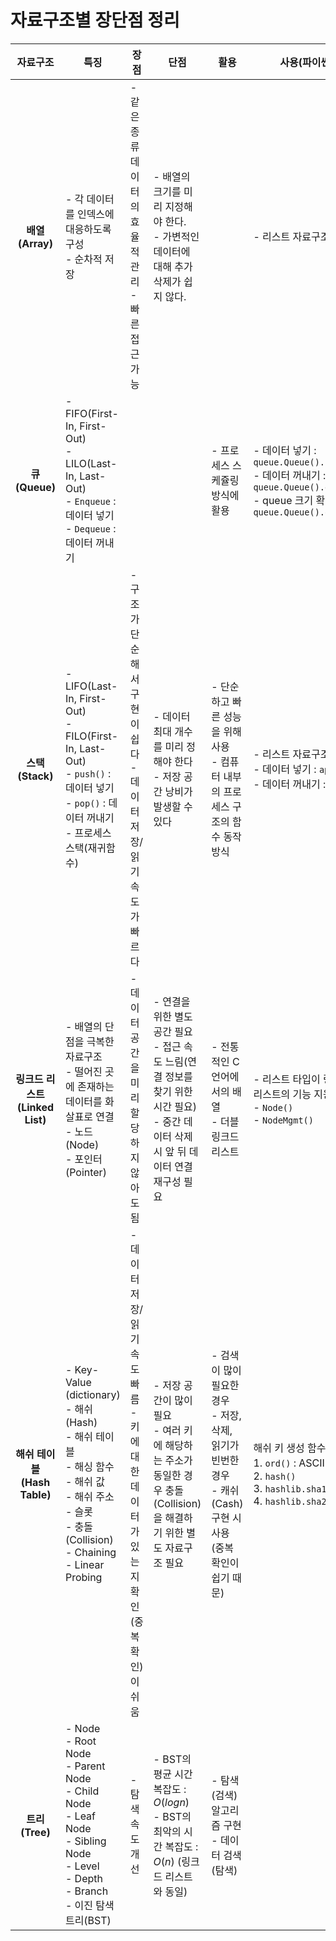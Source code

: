 # 자료구조별 장단점 정리

|            자료구조             | 특징                                                         | 장점                                                         | 단점                                                         | 활용                                                         | 사용(파이썬)                                                 |
| :-----------------------------: | ------------------------------------------------------------ | ------------------------------------------------------------ | ------------------------------------------------------------ | ------------------------------------------------------------ | ------------------------------------------------------------ |
|         **배열(Array)**         | - 각 데이터를 인덱스에 대응하도록 구성<br />- 순차적 저장    | - 같은 종류 데이터의 효율적 관리<br />- 빠른 접근 가능       | - 배열의 크기를 미리 지정해야 한다.<br />- 가변적인 데이터에 대해 추가 삭제가 쉽지 않다. |                                                              | - 리스트 자료구조 활용                                       |
|          **큐(Queue)**          | - FIFO(First-In, First-Out)<br />- LILO(Last-In, Last-Out)<br />- `Enqueue` : 데이터 넣기<br />- `Dequeue` : 데이터 꺼내기 |                                                              |                                                              | - 프로세스 스케쥴링 방식에 활용                              | - 데이터 넣기 : `queue.Queue().put()`<br />- 데이터 꺼내기 : `queue.Queue().get()`<br />- queue 크기 확인 : `queue.Queue().qsize()` |
|        **스택 (Stack)**         | - LIFO(Last-In, First-Out)<br />- FILO(First-In, Last-Out)<br />- `push()` : 데이터 넣기<br />- `pop()` : 데이터 꺼내기<br />- 프로세스 스택(재귀함수) | - 구조가 단순해서 구현이 쉽다<br />- 데이터 저장/읽기 속도가 빠르다 | - 데이터 최대 개수를 미리 정해야 한다<br />- 저장 공간 낭비가 발생할 수 있다 | - 단순하고 빠른 성능을 위해 사용<br />- 컴퓨터 내부의 프로세스 구조의 함수 동작 방식 | - 리스트 자료구조 활용<br />- 데이터 넣기 : `append()`<br />- 데이터 꺼내기 : `pop()` |
| **링크드 리스트 (Linked List)** | - 배열의 단점을 극복한 자료구조<br />- 떨어진 곳에 존재하는 데이터를 화살표로 연결<br />- 노드(Node)<br />- 포인터(Pointer) | - 데이터 공간을 미리 할당하지 않아도 됨                      | - 연결을 위한 별도 공간 필요<br />- 접근 속도 느림(연결 정보를 찾기 위한 시간 필요)<br />- 중간 데이터 삭제 시 앞 뒤 데이터 연결 재구성 필요 | - 전통적인 C 언어에서의 배열<br />- 더블 링크드 리스트       | - 리스트 타입이 링크드 리스트의 기능 지원<br />- `Node()`<br />- `NodeMgmt()` |
|  **해쉬 테이블 (Hash Table)**   | - Key-Value (dictionary)<br />- 해쉬 (Hash)<br />- 해쉬 테이블<br />- 해싱 함수<br />- 해쉬 값<br />- 해쉬 주소<br />- 슬롯<br />- 충돌 (Collision)<br />  - Chaining<br />  - Linear Probing | - 데이터 저장/읽기 속도 빠름<br />- 키에 대한 데이터가 있는 지 확인(중복 확인)이 쉬움 | - 저장 공간이 많이 필요<br />- 여러 키에 해당하는 주소가 동일한 경우 충돌(Collision)을 해결하기 위한 별도 자료구조 필요 | - 검색이 많이 필요한 경우<br />- 저장, 삭제, 읽기가 빈번한 경우<br />- 캐쉬(Cash) 구현 시 사용 (중복 확인이 쉽기 때문) | 해쉬 키 생성 함수<br />1. `ord()` : ASCII 리턴<br />2. `hash()`<br />3. `hashlib.sha1()`<br />4. `hashlib.sha256()` |
|         **트리 (Tree)**         | - Node<br />- Root Node<br />- Parent Node<br />- Child Node<br />- Leaf Node<br />- Sibling Node<br />- Level<br />- Depth<br />- Branch<br />- 이진 탐색 트리(BST) | - 탐색 속도 개선                                             | - BST의 평균 시간 복잡도 : $O(logn)$<br />- BST의 최악의 시간 복잡도 : $O(n)$ (링크드 리스트와 동일) | - 탐색(검색) 알고리즘 구현<br />- 데이터 검색(탐색)          |                                                              |



